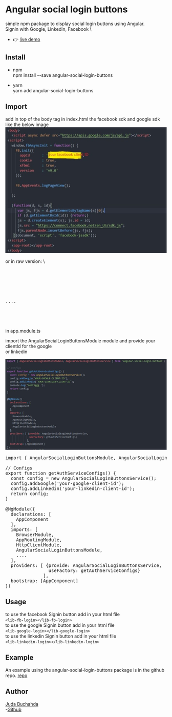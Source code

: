# Angular social login buttons

simple npm package to display social login buttons using Angular.\
Signin with Google, Linkedin, Facebook \
- 👉 [live demo](https://angular-social-login-buttons.herokuapp.com/)

## Install
- npm \
npm install --save angular-social-login-buttons 

- yarn \
yarn add angular-social-login-buttons


## Import
add in top of the body tag in index.html the facebook sdk and google sdk
like the below image
![Alt text](https://raw.githubusercontent.com/miminerd/ngSocialBtnLogin/master/img/log1.jpg?token=AOPKXTF6UXHMTRBKDOFJHZTAB22CQ )

or in raw version: \

<pre>
<body>
  <script async defer src="https://apis.google.com/js/api.js"></script>
<script>
  window.fbAsyncInit = function() {
    FB.init({
      appId      : '1207524632976216',
      cookie     : true,
      xfbml      : true,
      version    : 'v9.0'
    });
      
    FB.AppEvents.logPageView();   
      
  };

  (function(d, s, id){
     var js, fjs = d.getElementsByTagName(s)[0];
     if (d.getElementById(id)) {return;}
     js = d.createElement(s); js.id = id;
     js.src = "https://connect.facebook.net/en_US/sdk.js";
     fjs.parentNode.insertBefore(js, fjs);
   }(document, 'script', 'facebook-jssdk'));
</script>
....
</body>

</pre>

in app.module.ts 

import the AngularSocialLoginButtonsModule module and provide your clientId for the google \
or linkedin 

![Alt text](https://raw.githubusercontent.com/miminerd/ngSocialBtnLogin/master/img/log3.jpg?token=AOPKXTCH5DDEQ33RTUL4WTTAB22JO)

<pre>
import { AngularSocialLoginButtonsModule, AngularSocialLoginButtonsService } from 'angular-social-login-buttons';

// Configs
export function getAuthServiceConfigs() {
  const config = new AngularSocialLoginButtonsService();
  config.addGoogle('your-google-client-id');
  config.addLinkedin('your-linkedin-client-id');
  return config;
}

@NgModule({
  declarations: [
    AppComponent
  ],
  imports: [
    BrowserModule,
    AppRoutingModule,
    HttpClientModule,
    AngularSocialLoginButtonsModule,
    ....
  ],
  providers: [ {provide: AngularSocialLoginButtonsService,
                useFactory: getAuthServiceConfigs}
              ],
  bootstrap: [AppComponent]
})
</pre>

## Usage

to use the facebook Signin button add in your html file \
 `<lib-fb-login></lib-fb-login>` \
to use the google Signin button add in your html file \
`<lib-google-login></lib-google-login>` \
to use the linkedin  Signin button add in your html file \
`<lib-linkedin-login></lib-linkedin-login>`


## Example

An example using the angular-social-login-buttons package is in the github repo.
[repo](https://github.com/miminerd/socialLoginExample/)

## Author
[Juda Buchahda](https://juda-landing-cv.herokuapp.com/home) \
-[Github](https://github.com/miminerd)